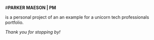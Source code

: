 #**PARKER MAESON | PM**

is a personal project of an an example for a unicorn tech professionals portfolio.

_Thank you for stopping by!_
